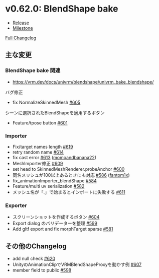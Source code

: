 # v0.62.0: BlendShape bake

* [Release](https://github.com/vrm-c/UniVRM/releases/tag/v0.62.0)
* [Milestone](https://github.com/vrm-c/UniVRM/milestone/21?closed=1)

[Full Changelog](https://github.com/vrm-c/UniVRM/compare/v0.61.1...v0.62.0)

## 主な変更

### BlendShape bake 関連

* https://vrm.dev/docs/univrm/blendshape/univrm_bake_blendshape/

バグ修正
- fix NormalizeSkinnedMesh [\#605](https://github.com/vrm-c/UniVRM/pull/605)

シーンに選択されたBlendShapeを適用するボタン
- Feature/tpose button [\#601](https://github.com/vrm-c/UniVRM/pull/601)

### Importer

- Fix/target names length [\#619](https://github.com/vrm-c/UniVRM/pull/619)
- retry random name [\#614](https://github.com/vrm-c/UniVRM/pull/614)
- fix cast error [\#613](https://github.com/vrm-c/UniVRM/pull/613) ([momoandbanana22](https://github.com/momoandbanana22))
- MeshImporter修正 [\#609](https://github.com/vrm-c/UniVRM/pull/609)
- set head to SkinnedMeshRenderer.probeAnchor [\#600](https://github.com/vrm-c/UniVRM/pull/600)
- 同名メッシュが100以上あるときにも対応 [\#586](https://github.com/vrm-c/UniVRM/pull/586) ([fantom1x](https://github.com/fantom1x))
- fix\_animationImporter\_blendShape [\#584](https://github.com/vrm-c/UniVRM/pull/584)
- Feature/multi uv serialization [\#582](https://github.com/vrm-c/UniVRM/pull/582)
- メッシュ名が「.」で始まるとインポートに失敗する [\#611](https://github.com/vrm-c/UniVRM/issues/611)

### Exporter

- スクリーンショットを作成するボタン [\#604](https://github.com/vrm-c/UniVRM/pull/604)
- Export dialog のバリデーターを整理 [\#599](https://github.com/vrm-c/UniVRM/pull/599)
- Add gltf export and fix morphTarget sparse [\#581](https://github.com/vrm-c/UniVRM/pull/581)

## その他のChangelog

- add null check [\#620](https://github.com/vrm-c/UniVRM/pull/620)
- UnityのAnimationClipでVRMBlendShapeProxyを動かす例 [\#607](https://github.com/vrm-c/UniVRM/pull/607)
- member field to public [\#598](https://github.com/vrm-c/UniVRM/pull/598)
